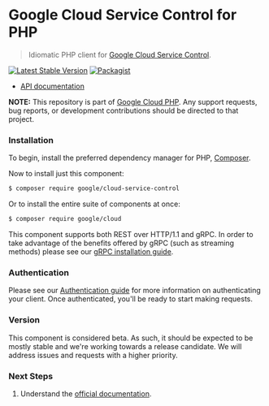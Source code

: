 # Google Cloud Service Control for PHP

> Idiomatic PHP client for [Google Cloud Service Control](https://cloud.google.com/service-control).

[![Latest Stable Version](https://poser.pugx.org/google/cloud-service-control/v/stable)](https://packagist.org/packages/google/cloud-service-control) [![Packagist](https://img.shields.io/packagist/dm/google/cloud-service-control.svg)](https://packagist.org/packages/google/cloud-service-control)

* [API documentation](http://googleapis.github.io/google-cloud-php/#/docs/cloud-service-control/latest/servicecontrol/readme)

**NOTE:** This repository is part of [Google Cloud PHP](https://github.com/googleapis/google-cloud-php). Any
support requests, bug reports, or development contributions should be directed to
that project.

### Installation

To begin, install the preferred dependency manager for PHP, [Composer](https://getcomposer.org/).

Now to install just this component:

```sh
$ composer require google/cloud-service-control
```

Or to install the entire suite of components at once:

```sh
$ composer require google/cloud
```

This component supports both REST over HTTP/1.1 and gRPC. In order to take advantage of the benefits offered by gRPC (such as streaming methods)
please see our [gRPC installation guide](https://cloud.google.com/php/grpc).

### Authentication

Please see our [Authentication guide](https://github.com/googleapis/google-cloud-php/blob/main/AUTHENTICATION.md) for more information
on authenticating your client. Once authenticated, you'll be ready to start making requests.

### Version

This component is considered beta. As such, it should be expected to be mostly
stable and we're working towards a release candidate. We will address issues
and requests with a higher priority.

### Next Steps

1. Understand the [official documentation](https://cloud.google.com/service-control/docs).
